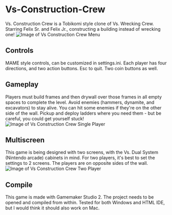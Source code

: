 # Vs-Construction-Crew
Vs. Construction Crew is a Tobikomi style clone of Vs. Wrecking Crew. Starring Felix Sr. and Felix Jr., constructing a building instead of wrecking one!
![Image of Vs Construction Crew Menu](https://sergiostuff.com/wp-content/uploads/2020/08/Vs-Construction-Crew-Menu.png)

## Controls
MAME style controls, can be customized in settings.ini. Each player has four directions, and two action buttons. Esc to quit. Two coin buttons as well.

## Gameplay
Players must build frames and then drywall over those frames in all empty spaces to complete the level. Avoid enemies (hammers, dynamite, and excavators) to stay alive. You can hit some enemies if they're on the other side of the wall. Pickup and deploy ladders where you need them - but be careful, you could get yourself stuck!
![Image of Vs Construction Crew Single Player](https://sergiostuff.com/wp-content/uploads/2020/08/Vs-Construction-Crew-1Player.png)

## Multiscreen
This game is being designed with two screens, with the Vs. Dual System (Nintendo arcade) cabinets in mind. For two players, it's best to set the settings to 2 screens. The players are on opposite sides of the wall.
![Image of Vs Construction Crew Two Player](https://sergiostuff.com/wp-content/uploads/2020/08/Vs-Construction-Crew-2-Player.png)

## Compile
This game is made with Gamemaker Studio 2. The project needs to be opened and compiled from within. Tested for both Windows and HTML IDE, but I would think it should also work on Mac.
